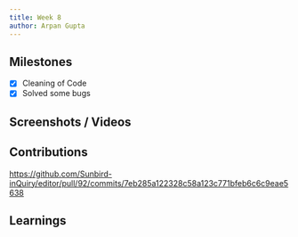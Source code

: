 ```yaml
---
title: Week 8
author: Arpan Gupta
---
```


## Milestones
- [x] Cleaning of Code
- [x] Solved some bugs

## Screenshots / Videos 

## Contributions
https://github.com/Sunbird-inQuiry/editor/pull/92/commits/7eb285a122328c58a123c771bfeb6c6c9eae5638

## Learnings